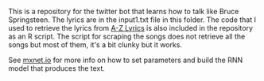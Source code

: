 This is a repository for the twitter bot that learns how to talk like Bruce Springsteen.  The lyrics are in the input1.txt file in this folder.  The code that I used to retrieve the lyrics from [A-Z Lyrics](http://www.azlyrics.com/) is also included in the repository as an R script.  The script for scraping the songs does not retrieve all the songs but most of them, it's a bit clunky but it works.  

See [mxnet.io](http://mxnet.io) for more info on how to set parameters and build the RNN model that produces the text.
